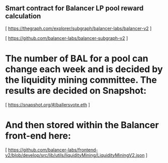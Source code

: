 ## Smart contract for Balancer LP pool reward calculation

[ https://thegraph.com/explorer/subgraph/balancer-labs/balancer-v2 ]

[ https://github.com/balancer-labs/balancer-subgraph-v2 ]

# The number of BAL for a pool can change each week and is decided by the liquidity mining committee. The results are decided on Snapshot: 
[ https://snapshot.org/#/ballersvote.eth ]

# And then stored within the Balancer front-end here: 
[ https://github.com/balancer-labs/frontend-v2/blob/develop/src/lib/utils/liquidityMining/LiquidityMiningV2.json ]